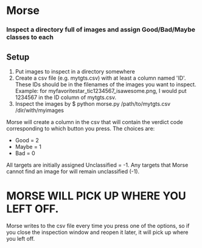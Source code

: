 # Morse 

### Inspect a directory full of images and assign Good/Bad/Maybe classes to each

## Setup
1. Put images to inspect in a directory somewhere
2. Create a csv file (e.g. mytgts.csv) with at least a column named 'ID'. These IDs should be in the filenames of the images you want to inspect. Example: for myfavoritestar_tic1234567_isawesome.png, I would put 1234567 in the ID column of mytgts.csv.
3. Inspect the images by
$ python morse.py /path/to/mytgts.csv /dir/with/myimages

Morse will create a column in the csv that will contain the verdict code corresponding to which button you press. The choices are:
- Good = 2
- Maybe = 1
- Bad = 0

All targets are initially assigned Unclassified = -1. Any targets that Morse cannot find an image for will remain unclassified (-1).

# MORSE WILL PICK UP WHERE YOU LEFT OFF.
Morse writes to the csv file every time you press one of the options, so if you close the inspection window and reopen it later, it will pick up where you left off. 

